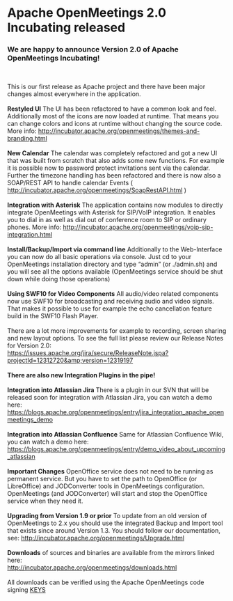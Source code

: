 <!--
Licensed under the Apache License, Version 2.0 (the "License") http://www.apache.org/licenses/LICENSE-2.0
-->
<!---
layout: post
title: Apache OpenMeetings 2.0 Incubating released
date: '2012-07-26T09:18:41+00:00'
permalink: apache_openmeetings_2_0_incubating
-->

# Apache OpenMeetings 2.0 Incubating released

### We are happy to announce Version 2.0 of Apache OpenMeetings Incubating!

<br/>

<span>This is our first release as Apache project and there have been major changes almost everywhere in the application.</span><br/>
<br/>
<span><strong>Restyled UI</strong></span>
<span >The
 UI has been refactored to have a common look and feel. Additionally
most of the icons are now loaded at runtime. That means you can change
colors and icons at runtime without changing the source code. More info:
 </span>
 <a href="http://incubator.apache.org/openmeetings/themes-and-branding.html" target="_blank">http://incubator.apache.org/openmeetings/themes-and-branding.html</a>
<br/>
<br/>
<span><strong>New Calendar</strong></span>
<span >The
 calendar was completely refactored and got a new UI that was built from
 scratch that also adds some new functions. For example it is possible
now to password protect invitations sent via the calendar. Further the
timezone handling has been refactored and there is now also a SOAP/REST
API to handle calendar Events ( </span>
<a href="http://incubator.apache.org/openmeetings/SoapRestAPI.html" target="_blank">http://incubator.apache.org/openmeetings/SoapRestAPI.html</a>
<span > )</span><br/>
<br/>
<span><strong>Integration with Asterisk</strong></span>
<span >The
 application contains now modules to directly integrate OpenMeetings
with Asterisk for SIP/VoIP integration. It enables you to dial in as
well as dial out of conference room to SIP or ordinary phones. More
info: </span>
<a href="http://incubator.apache.org/openmeetings/voip-sip-integration.html" target="_blank">http://incubator.apache.org/openmeetings/voip-sip-integration.html</a>
<br/>
<br/>
<span><strong>Install/Backup/Import via command line</strong></span>
<span >Additionally
 to the Web-Interface you can now do all basic operations via console. Just cd to your OpenMeetings installation directory and type
“admin” (or ./admin.sh) and you will see all the options available (OpenMeetings service
 should be shut down while doing those operations)</span><br/>
<br/>
<span><strong>Using SWF10 for Video Components</strong></span>
<span >All
 audio/video related components now use SWF10 for broadcasting and
receiving audio and video signals. That makes it possible to use for
example the echo cancellation feature build in the SWF10 Flash Player.</span><br/>
<br/>
<span >There
 are a lot more improvements for example to recording, screen sharing
and new layout options. To see the full list please review our Release
Notes for Version 2.0:</span><br/>
<a href="https://issues.apache.org/jira/secure/ReleaseNote.jspa?projectId=12312720&amp;version=12319197" target="_blank">https://issues.apache.org/jira/secure/ReleaseNote.jspa?projectId=12312720&amp;version=12319197</a>
<br/>
<br/>
<span><strong>There are also new Integration Plugins in the pipe!</strong></span><br/>
<br/>
<span><strong>Integration into Atlassian Jira</strong></span>
<span >There is a plugin in our SVN that will be released soon for integration with Atlassian Jira, you can watch a demo here: </span>
<a href="https://blogs.apache.org/openmeetings/entry/jira_integration_apache_openmeetings_demo" target="_blank">https://blogs.apache.org/openmeetings/entry/jira_integration_apache_openmeetings_demo</a>
<br/>
<br/>
<span><strong>Integration into Atlassian Confluence</strong></span>
<span > Same for Atlassian Confluence Wiki, you can watch a demo here: </span>
<a href="https://blogs.apache.org/openmeetings/entry/demo_video_about_upcoming_atlassian" target="_blank">https://blogs.apache.org/openmeetings/entry/demo_video_about_upcoming_atlassian</a>
<br/>
<br/>
<span><strong>Important Changes</strong></span>
<span >OpenOffice
 service does not need to be running as permanent service. But you have to set the
path to OpenOffice (or LibreOffice) and JODConverter tools in
OpenMeetings configuration. OpenMeetings (and JODConverter) will start
and stop the OpenOffice service when they need it.</span><br/>
<br/>
<span><strong>Upgrading from Version 1.9 or prior</strong></span>
<span >
 To update from an old version of OpenMeetings to 2.x you should use the
 integrated Backup and Import tool that exists since around Version 1.3.
 You should follow our documentation, see: </span>
 <a href="http://incubator.apache.org/openmeetings/Upgrade.html" target="_blank">http://incubator.apache.org/openmeetings/Upgrade.html</a>
<br clear="all"/>
<br/>
<b>Downloads</b> of sources and binaries are available from the mirrors linked here:<br/>
<a href="http://incubator.apache.org/openmeetings/downloads.html" target="_blank">http://incubator.apache.org/openmeetings/downloads.html</a><br/>
<br/>
All downloads can be verified using the Apache OpenMeetings code signing <a href="http://www.apache.org/dist/incubator/openmeetings/KEYS" target="_blank">KEYS</a>

